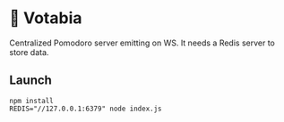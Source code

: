# 🍅 Votabia

Centralized Pomodoro server emitting on WS. It needs a Redis server to store data.

## Launch

```
npm install
REDIS="//127.0.0.1:6379" node index.js
```
